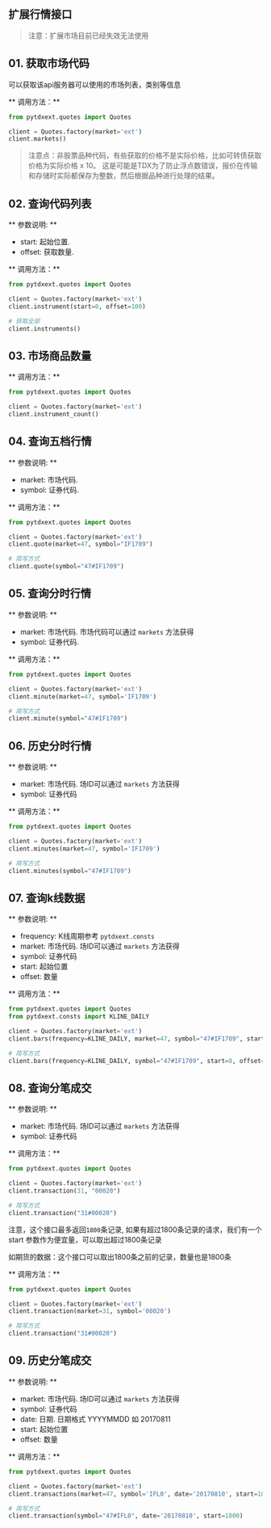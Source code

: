 ## 扩展行情接口

> 注意：扩展市场目前已经失效无法使用

## 01. 获取市场代码

可以获取该api服务器可以使用的市场列表，类别等信息

** 调用方法：**

```python
from pytdxext.quotes import Quotes

client = Quotes.factory(market='ext')
client.markets()

```

> 注意点：非股票品种代码，有些获取的价格不是实际价格，比如可转债获取价格为实际价格 x 10。
> 这是可能是TDX为了防止浮点数错误，报价在传输和存储时实际都保存为整数，然后根据品种进行处理的结果。

## 02. 查询代码列表

** 参数说明: **

- start: 起始位置.
- offset: 获取数量.

** 调用方法：**

```python
from pytdxext.quotes import Quotes

client = Quotes.factory(market='ext')
client.instrument(start=0, offset=100)

# 获取全部
client.instruments()
```

## 03. 市场商品数量

** 调用方法：**

```python
from pytdxext.quotes import Quotes

client = Quotes.factory(market='ext')
client.instrument_count()

```

## 04. 查询五档行情

** 参数说明: **

- market: 市场代码.
- symbol: 证券代码.

** 调用方法：**

```python
from pytdxext.quotes import Quotes

client = Quotes.factory(market='ext')
client.quote(market=47, symbol="IF1709")

# 简写方式
client.quote(symbol="47#IF1709")
```

## 05. 查询分时行情

** 参数说明: **

- market: 市场代码. 市场代码可以通过 `markets` 方法获得
- symbol: 证券代码.

** 调用方法：**

```python
from pytdxext.quotes import Quotes

client = Quotes.factory(market='ext')
client.minute(market=47, symbol='IF1709')

# 简写方式
client.minute(symbol="47#IF1709")
```

## 06. 历史分时行情

** 参数说明: **

- market: 市场代码. 场ID可以通过 `markets` 方法获得
- symbol: 证券代码

** 调用方法：**

```python
from pytdxext.quotes import Quotes

client = Quotes.factory(market='ext')
client.minutes(market=47, symbol='IF1709')

# 简写方式
client.minutes(symbol="47#IF1709")
```

## 07. 查询k线数据

** 参数说明: **

- frequency: K线周期参考 `pytdxext.consts`
- market: 市场代码. 场ID可以通过 `markets` 方法获得
- symbol: 证券代码
- start: 起始位置
- offset: 数量

** 调用方法：**

```python
from pytdxext.quotes import Quotes
from pytdxext.consts import KLINE_DAILY

client = Quotes.factory(market='ext')
client.bars(frequency=KLINE_DAILY, market=47, symbol="47#IF1709", start=0, offset=100)

# 简写方式
client.bars(frequency=KLINE_DAILY, symbol="47#IF1709", start=0, offset=100)
```

## 08. 查询分笔成交

** 参数说明: **

- market: 市场代码. 场ID可以通过 `markets` 方法获得
- symbol: 证券代码

** 调用方法：**

```python
from pytdxext.quotes import Quotes

client = Quotes.factory(market='ext')
client.transaction(31, "00020")

# 简写方式
client.transaction("31#00020")
```

注意，这个接口最多返回`1800`条记录, 如果有超过1800条记录的请求，我们有一个start 参数作为便宜量，可以取出超过1800条记录

如期货的数据：这个接口可以取出1800条之前的记录，数量也是1800条

** 调用方法：**

```python
from pytdxext.quotes import Quotes

client = Quotes.factory(market='ext')
client.transaction(market=31, symbol='00020')

# 简写方式
client.transaction("31#00020")
```

## 09. 历史分笔成交

** 参数说明: **

- market: 市场代码. 场ID可以通过 `markets` 方法获得
- symbol: 证券代码
- date: 日期. 日期格式 YYYYMMDD 如 20170811
- start: 起始位置
- offset: 数量

** 调用方法：**

```python
from pytdxext.quotes import Quotes

client = Quotes.factory(market='ext')
client.transactions(market=47, symbol='IFL0', date='20170810', start=1800)

# 简写方式
client.transaction(symbol="47#IFL0", date='20170810', start=1800)
```
